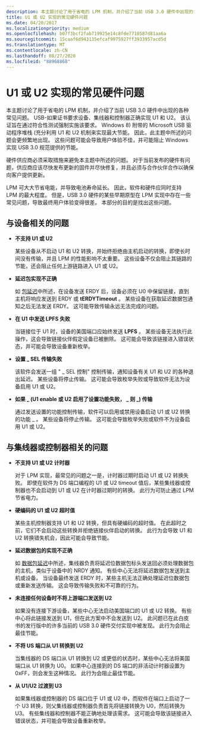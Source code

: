 ```yaml
---
description: 本主题讨论了用于省电的 LPM 机制，并介绍了当前 USB 3.0 硬件中出现的各种常见问题。
title: U1 或 U2 实现的常见硬件问题
ms.date: 04/20/2017
ms.localizationpriority: medium
ms.openlocfilehash: b07f3bcf2fab719925e14c8fde7718587d81aa6a
ms.sourcegitcommit: 15caaf6d943135efcaf9975927ff3933957acd5d
ms.translationtype: MT
ms.contentlocale: zh-CN
ms.lasthandoff: 08/27/2020
ms.locfileid: "88968868"
---
```

# <a name="common-hardware-problems-with-u1-or-u2-implementation"></a>U1 或 U2 实现的常见硬件问题


本主题讨论了用于省电的 LPM 机制，并介绍了当前 USB 3.0 硬件中出现的各种常见问题。 USB-如果证书要求设备、集线器和控制器正确实现 U1 和 U2。 该认证旨在通过符合性测试强制实施该要求。 Windows 8) 附带的 Microsoft USB 驱动程序堆栈 (充分利用 U1 和 U2 机制来实现最大节能。 因此，此主题中所述的问题会更频繁地出现。 这些问题可能会导致用户体验不佳，并可能阻止 Windows 实现 USB 3.0 规范提供的节能。

硬件供应商必须采取措施来避免本主题中所述的问题。 对于当前发布的硬件有问题，供应商应该尽快发布更新的固件并尽快修复，并且必须与合作伙伴合作以确保向客户提供更新。

LPM 可大大节省电能，并导致电池寿命延长。 因此，软件和硬件应同时支持 LPM 的最大程度。 但是，USB 3.0 硬件的某些早期原型在 LPM 实现中存在一些常见问题，导致最终用户体验变得很差。 本部分的目的是找出这些问题。

## <a name="device-related-issues"></a>与设备相关的问题


-   **不支持 U1 或 U2**

    某些设备从不启动 U1 和 U2 转换，并始终拒绝由主机启动的转换，即使长时间没有传输，并且 LPM 的性能影响不太重要。 这些设备不仅会阻止其链路的节能，还会阻止任何上游链路进入 U1 或 U2。

-   **延迟包实现不正确**

    如 [包延迟](u1-and-u2-transitions.md#packet-deferring)中所述，在设备发送 ERDY 后，设备必须在 U0 中保留链接，直到主机将响应发送到 ERDY 或 **tERDYTimeout** 。 某些设备在获取延迟数据包通知之后无法发送 ERDY。 这可能导致传输永远无法完成的问题。

-   **在 U1 中发送 LPFS 失败**

    当链接位于 U1 时，设备的美国端口应始终发送 **LPFS** 。 某些设备无法执行此操作，这会导致链接伙伴假定设备已被删除。 这可能会导致该链接进入错误状态，并可能会导致设备重新枚举。

-   **设置 \_ SEL 传输失败**

    该软件会发送一组 " \_ SEL 控制" 控制传输，通知设备有关 U1 和 U2 的各种退出延迟。 某些设备将停止传输。 这可能会导致枚举失败或导致软件无法为设备启用 U1 或 U2。

-   **如果 \_ (U1 enable 或 U2 启用了设置功能失败， \_ 则 \_) 传输**

    通过发送设置的功能控制传输，软件可以启用或禁用设备启动 U1 或 U2 转换的功能 \_ 。 某些设备将停止传输。 这可能会导致枚举失败或软件不为设备启用 U1 或 U2。

## <a name="hub-or-controller-related-issues"></a>与集线器或控制器相关的问题


-   **不支持 U1 或 U2 计时器**

    对于 LPM 实现，最常见的问题之一是，计时器过期时启动 U1 或 U2 转换失败。 即使在软件为 DS 端口编程的 U1 或 U2 timeout 值后，某些集线器或控制器也不会启动到 U1 或 U2 在计时器过期时的转换。 此行为可防止通过 LPM 节省电力。

-   **硬编码的 U1 或 U2 超时值**

    某些主机控制器支持 U1 和 U2 转换，但具有硬编码的超时值。 在此超时之前，它们不会启动这些转换并拒绝链接伙伴启动的转换。 此行为会导致 U1 和 U2 转换错失机会，因此可能会导致节能。

-   **延迟数据包的实现不正确**

    如 [数据包延迟](u1-and-u2-transitions.md#packet-deferring)中所述，集线器负责将延迟位数据包标头发送回必须处理数据包的主机，类似于设备中的 NRDY 通知。 有些中心无法将延迟数据包发送到主机或设备。 当设备最终发送 ERDY 时，某些主机无法正确处理延迟位数据包或重新发送传输。 这会导致传输失败和不可靠的行为。

-   **未连接任何设备时不将上游端口发送到 U2**

    如果没有连接下游设备，某些中心无法启动美国端口的 U1 或 U2 转换。 有些中心将此链接发送到 U1，但在此方案中不会发送到 U2。 此问题已在此白皮书的发行版中的许多当前的 USB 3.0 硬件交付实现中被发现。 此行为会阻止最佳节能。

-   **不将 US 端口从 U1 转换到 U2**

    当集线器的 DS 端口从 U1 转换到 U2 或更低的状态时，某些中心无法将美国端口从 U1 转换为 U0。 如果中心连接到的 DS 端口的非活动计时器设置为0xFF，则会发生这种情况。 此行为会阻止最佳节能。

-   **从 U1/U2 过渡到 U3**

    如果集线器或控制器的 DS 端口位于 U1 或 U2 中，而软件在端口上启动了一个 U3 转换，则父集线器或控制器负责首先将链接转换为 U0，然后转换为 U3。 有些集线器和控制器不能正确地处理该需求。 这可能会导致该链接进入错误状态，并可能会导致设备重新枚举。  

 

 




